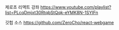 제로초 리액트 강좌
https://www.youtube.com/playlist?list=PLcqDmjxt30RtqbStQqk-eYMK8N-1SYIFn

깃헙 소스
https://github.com/ZeroCho/react-webgame

